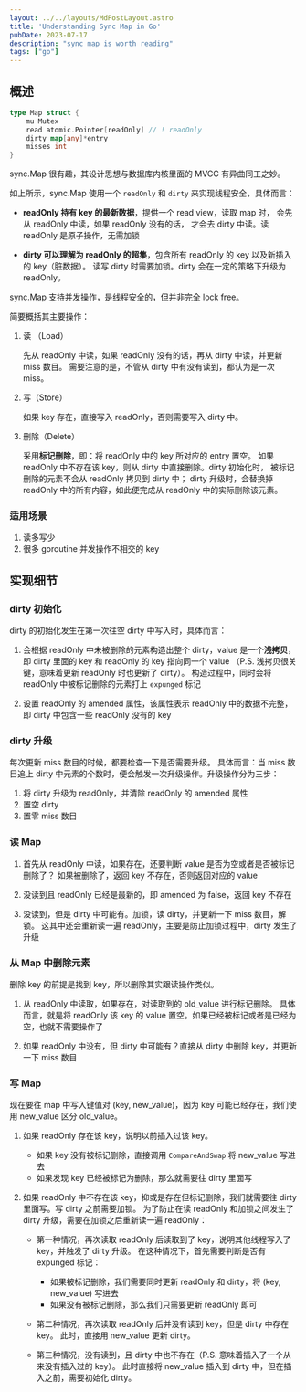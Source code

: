 ```yaml
---
layout: ../../layouts/MdPostLayout.astro
title: 'Understanding Sync Map in Go'
pubDate: 2023-07-17
description: "sync map is worth reading"
tags: ["go"]
---
```


## 概述

```go
type Map struct {
	mu Mutex
	read atomic.Pointer[readOnly] // ! readOnly
	dirty map[any]*entry
	misses int
}
```

sync.Map 很有趣，其设计思想与数据库内核里面的 MVCC 有异曲同工之妙。

如上所示，sync.Map 使用一个 `readOnly` 和 `dirty` 来实现线程安全，具体而言：

- **readOnly 持有 key 的最新数据**，提供一个 read view，读取 map 时，
会先从 readOnly 中读，如果 readOnly 没有的话，
才会去 dirty 中读。读 readOnly 是原子操作，无需加锁

- **dirty 可以理解为 readOnly 的超集**，包含所有 readOnly 的 key 以及新插入的 key（脏数据）。
读写 dirty 时需要加锁。dirty 会在一定的策略下升级为 readOnly。

sync.Map 支持并发操作，是线程安全的，但并非完全 lock free。

简要概括其主要操作：

1. 读 （Load）
    
    先从 readOnly 中读，如果 readOnly 没有的话，再从 dirty 中读，并更新 miss 数目。
    需要注意的是，不管从 dirty 中有没有读到，都认为是一次 miss。
    
2. 写（Store）
    
    如果 key 存在，直接写入 readOnly，否则需要写入 dirty 中。
    
3. 删除（Delete）
    
    采用**标记删除**，即：将 readOnly 中的 key 所对应的 entry 置空。
    如果 readOnly 中不存在该 key，则从 dirty 中直接删除。dirty 初始化时，
    被标记删除的元素不会从 readOnly 拷贝到 dirty 中；
    dirty 升级时，会替换掉 readOnly 中的所有内容，如此便完成从 readOnly 中的实际删除该元素。
    

### 适用场景

1. 读多写少
2. 很多 goroutine 并发操作不相交的 key

## 实现细节

### dirty 初始化

dirty 的初始化发生在第一次往空 dirty 中写入时，具体而言：

1. 会根据 readOnly 中未被删除的元素构造出整个 dirty，value 是一个**浅拷贝**，
即 dirty 里面的 key 和 readOnly 的 key 指向同一个 value
（P.S. 浅拷贝很关键，意味着更新 readOnly 时也更新了 dirty）。
构造过程中，同时会将 readOnly 中被标记删除的元素打上 `expunged` 标记

2. 设置 readOnly 的 amended 属性，该属性表示 readOnly 中的数据不完整，
即 dirty 中包含一些 readOnly 没有的 key

### dirty 升级

每次更新 miss 数目的时候，都要检查一下是否需要升级。
具体而言：当 miss 数目追上 dirty 中元素的个数时，便会触发一次升级操作。升级操作分为三步：

1. 将 dirty 升级为 readOnly，并清除 readOnly 的 amended 属性
2. 置空 dirty
3. 置零 miss 数目

### 读 Map

1. 首先从 readOnly 中读，如果存在，还要判断 value 是否为空或者是否被标记删除了？
如果被删除了，返回 key 不存在，否则返回对应的 value

2. 没读到且 readOnly 已经是最新的，即 amended 为 false，返回 key 不存在

3. 没读到，但是 dirty 中可能有。加锁，读 dirty，并更新一下 miss 数目，解锁。
这其中还会重新读一遍 readOnly，主要是防止加锁过程中，dirty 发生了升级

### 从 Map 中删除元素

删除 key 的前提是找到 key，所以删除其实跟读操作类似。

1. 从 readOnly 中读取，如果存在，对读取到的 old_value 进行标记删除。
具体而言，就是将 readOnly 该 key 的 value 置空。如果已经被标记或者是已经为空，也就不需要操作了

2. 如果 readOnly 中没有，但 dirty 中可能有？直接从 dirty 中删除 key，并更新一下 miss 数目

### 写 Map

现在要往 map 中写入键值对 (key, new_value)，因为 key 可能已经存在，我们使用 new_value 区分 old_value。

1. 如果 readOnly 存在该 key，说明以前插入过该 key。
    - 如果 key 没有被标记删除，直接调用 `CompareAndSwap` 将 new_value 写进去
    - 如果发现 key 已经被标记为删除，那么就需要往 dirty 里面写

2. 如果 readOnly 中不存在该 key，抑或是存在但标记删除，我们就需要往 dirty 里面写。写 dirty 之前需要加锁。
为了防止在读 readOnly 和加锁之间发生了 dirty 升级，需要在加锁之后重新读一遍 readOnly：
    - 第一种情况，再次读取 readOnly 后读取到了 key，说明其他线程写入了 key，并触发了 dirty 升级。
    在这种情况下，首先需要判断是否有 expunged 标记：
        - 如果被标记删除，我们需要同时更新 readOnly 和 dirty，将 (key, new_value) 写进去
        - 如果没有被标记删除，那么我们只需要更新 readOnly 即可

    - 第二种情况，再次读取 readOnly 后并没有读到 key，但是 dirty 中存在 key。
    此时，直接用 new_value 更新 dirty。

    - 第三种情况，没有读到，且 dirty 中也不存在（P.S. 意味着插入了一个从来没有插入过的 key）。
    此时直接将 new_value 插入到 dirty 中，但在插入之前，需要初始化 dirty。